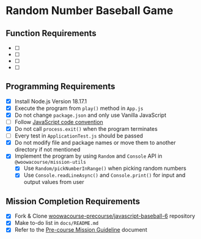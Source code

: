 # Random Number Baseball Game

## Function Requirements

- [ ]
- [ ]
- [ ]
- [ ]

## Programming Requirements

- [x] Install Node.js Version 18.17.1
- [x] Execute the program from `play()` method in `App.js`
- [x] Do not change `package.json` and only use Vanilla JavaScript
- [ ] Follow [JavaScript code convention](https://github.com/woowacourse/woowacourse-docs/tree/main/styleguide/javascript)
- [x] Do not call `process.exit()` when the program terminates
- [ ] Every test in `ApplicationTest.js` should be passed
- [x] Do not modify file and package names or move them to another directory if not mentioned
- [x] Implement the program by using `Random` and `Console` API in `@woowacourse/mission-utils`
  - [x] Use `Random/pickNumberInRange()` when picking random numbers
  - [x] Use `Console.readLineAsync()` and `Console.print()` for input and output values from user

## Mission Completion Requirements

- [x] Fork & Clone [woowacourse-precourse/javascript-baseball-6](https://github.com/woowacourse-precourse/javascript-baseball-6) repository
- [x] Make to-do list in `docs/README.md`
- [x] Refer to the [Pre-course Mission Guideline](https://github.com/woowacourse/woowacourse-docs/tree/main/precourse) document
